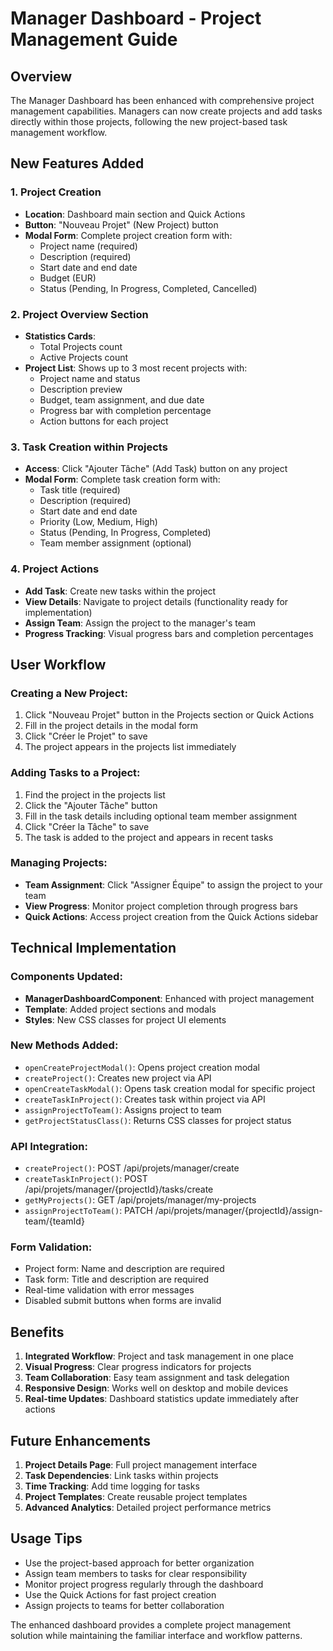 # Manager Dashboard - Project Management Guide

## Overview
The Manager Dashboard has been enhanced with comprehensive project management capabilities. Managers can now create projects and add tasks directly within those projects, following the new project-based task management workflow.

## New Features Added

### 1. Project Creation
- **Location**: Dashboard main section and Quick Actions
- **Button**: "Nouveau Projet" (New Project) button
- **Modal Form**: Complete project creation form with:
  - Project name (required)
  - Description (required)
  - Start date and end date
  - Budget (EUR)
  - Status (Pending, In Progress, Completed, Cancelled)

### 2. Project Overview Section
- **Statistics Cards**: 
  - Total Projects count
  - Active Projects count
- **Project List**: Shows up to 3 most recent projects with:
  - Project name and status
  - Description preview
  - Budget, team assignment, and due date
  - Progress bar with completion percentage
  - Action buttons for each project

### 3. Task Creation within Projects
- **Access**: Click "Ajouter Tâche" (Add Task) button on any project
- **Modal Form**: Complete task creation form with:
  - Task title (required)
  - Description (required)
  - Start date and end date
  - Priority (Low, Medium, High)
  - Status (Pending, In Progress, Completed)
  - Team member assignment (optional)

### 4. Project Actions
- **Add Task**: Create new tasks within the project
- **View Details**: Navigate to project details (functionality ready for implementation)
- **Assign Team**: Assign the project to the manager's team
- **Progress Tracking**: Visual progress bars and completion percentages

## User Workflow

### Creating a New Project:
1. Click "Nouveau Projet" button in the Projects section or Quick Actions
2. Fill in the project details in the modal form
3. Click "Créer le Projet" to save
4. The project appears in the projects list immediately

### Adding Tasks to a Project:
1. Find the project in the projects list
2. Click the "Ajouter Tâche" button
3. Fill in the task details including optional team member assignment
4. Click "Créer la Tâche" to save
5. The task is added to the project and appears in recent tasks

### Managing Projects:
- **Team Assignment**: Click "Assigner Équipe" to assign the project to your team
- **View Progress**: Monitor project completion through progress bars
- **Quick Actions**: Access project creation from the Quick Actions sidebar

## Technical Implementation

### Components Updated:
- **ManagerDashboardComponent**: Enhanced with project management
- **Template**: Added project sections and modals
- **Styles**: New CSS classes for project UI elements

### New Methods Added:
- `openCreateProjectModal()`: Opens project creation modal
- `createProject()`: Creates new project via API
- `openCreateTaskModal()`: Opens task creation modal for specific project
- `createTaskInProject()`: Creates task within project via API
- `assignProjectToTeam()`: Assigns project to team
- `getProjectStatusClass()`: Returns CSS classes for project status

### API Integration:
- `createProject()`: POST /api/projets/manager/create
- `createTaskInProject()`: POST /api/projets/manager/{projectId}/tasks/create
- `getMyProjects()`: GET /api/projets/manager/my-projects
- `assignProjectToTeam()`: PATCH /api/projets/manager/{projectId}/assign-team/{teamId}

### Form Validation:
- Project form: Name and description are required
- Task form: Title and description are required
- Real-time validation with error messages
- Disabled submit buttons when forms are invalid

## Benefits

1. **Integrated Workflow**: Project and task management in one place
2. **Visual Progress**: Clear progress indicators for projects
3. **Team Collaboration**: Easy team assignment and task delegation
4. **Responsive Design**: Works well on desktop and mobile devices
5. **Real-time Updates**: Dashboard statistics update immediately after actions

## Future Enhancements

1. **Project Details Page**: Full project management interface
2. **Task Dependencies**: Link tasks within projects
3. **Time Tracking**: Add time logging for tasks
4. **Project Templates**: Create reusable project templates
5. **Advanced Analytics**: Detailed project performance metrics

## Usage Tips

- Use the project-based approach for better organization
- Assign team members to tasks for clear responsibility
- Monitor project progress regularly through the dashboard
- Use the Quick Actions for fast project creation
- Assign projects to teams for better collaboration

The enhanced dashboard provides a complete project management solution while maintaining the familiar interface and workflow patterns.
